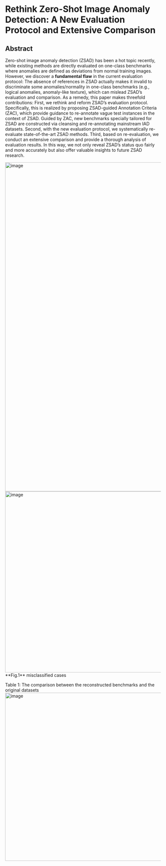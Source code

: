 # Rethink Zero-Shot Image Anomaly Detection: A New Evaluation Protocol and Extensive Comparison

## Abstract
Zero-shot image anomaly detection (ZSAD) has been a hot topic recently, while existing methods are directly evaluated on one-class benchmarks where anomalies are defined as deviations from normal training images. However, we discover a **fundamental flaw** in the current evaluation protocol: The absence of references in ZSAD actually makes it invalid to discriminate some anomalies/normality in one-class benchmarks (e.g., logical anomalies, anomaly-like texture), which can mislead ZSAD’s evaluation and comparison. As a remedy, this paper makes threefold contributions: First, we rethink and reform ZSAD’s evaluation protocol. Specifically, this is realized by proposing ZSAD-guided Annotation Criteria (ZAC), which provide guidance to re-annotate vague test instances in the context of ZSAD. Guided by ZAC, new benchmarks specially tailored for ZSAD are constructed via cleansing and re-annotating mainstream IAD datasets. Second, with the new evaluation protocol, we systematically re-evaluate state-of-the-art ZSAD methods. Third, based on re-evaluation, we conduct an extensive comparison and provide a thorough analysis of evaluation results. In this way, we not only reveal ZSAD’s status quo fairly and more accurately but also offer valuable insights to future ZSAD research.





<img width="1244" height="1061" alt="image" src="https://github.com/user-attachments/assets/6beb61db-fd00-4c79-8c1d-a4389c9763b3" />




<img width="1722" height="584" alt="image" src="https://github.com/user-attachments/assets/f2ada07f-8d5e-444b-b8ee-5f71491081e1" />
**Fig.1** misclassified cases


Table 1: The comparison between the reconstructed benchmarks and the original datasets
<img width="1232" height="542" alt="image" src="https://github.com/user-attachments/assets/35a4a2f3-4f81-4224-9cc3-0c4bd0b5172a" />

